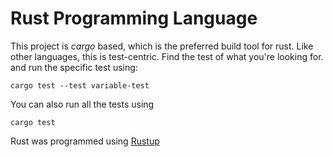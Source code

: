 # Rust Programming Language

This project is _cargo_ based, which is the preferred build tool for rust. Like
other languages, this is test-centric. Find the test of what you're looking for.
and run the specific test using:

```shell script
cargo test --test variable-test
```

You can also run all the tests using

```shell script
cargo test
```

Rust was programmed using [Rustup](https://rustup.rs)
